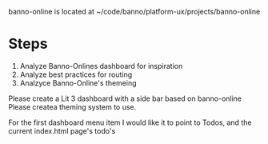 banno-online is located at ~/code/banno/platform-ux/projects/banno-online

# Steps
1. Analyze Banno-Onlines dashboard for inspiration
2. Analyze best practices for routing 
3. Analzyce Banno-Online's themeing


Please create a Lit 3 dashboard with a side bar based on banno-online 
Please createa theming system to use.

For the first dashboard menu item I would like it to point to Todos, and the current index.html page's todo's 

